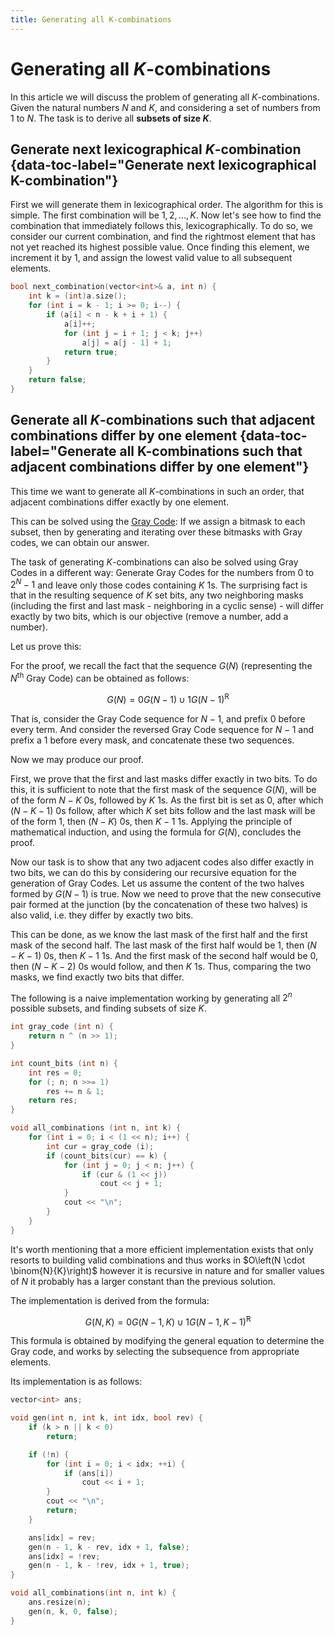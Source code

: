 ```yaml
---
title: Generating all K-combinations
---
```

# Generating all $K$-combinations

In this article we will discuss the problem of generating all $K$-combinations.
Given the natural numbers $N$ and $K$, and considering a set of numbers from $1$ to $N$.
The task is to derive all **subsets of size $K$**.

## Generate next lexicographical $K$-combination {data-toc-label="Generate next lexicographical K-combination"}

First we will generate them in lexicographical order.
The algorithm for this is simple. The first combination will be ${1, 2, ..., K}$. Now let's see how
to find the combination that immediately follows this, lexicographically. To do so, we consider our
current combination, and find the rightmost element that has not yet reached its highest possible value. Once
finding this element, we increment it by $1$, and assign the lowest valid value to all subsequent
elements.

```{.cpp file=next_combination}
bool next_combination(vector<int>& a, int n) {
    int k = (int)a.size();
    for (int i = k - 1; i >= 0; i--) {
        if (a[i] < n - k + i + 1) {
            a[i]++;
            for (int j = i + 1; j < k; j++)
                a[j] = a[j - 1] + 1;
            return true;
        }
    }
    return false;
}
```

## Generate all $K$-combinations such that adjacent combinations differ by one element {data-toc-label="Generate all K-combinations such that adjacent combinations differ by one element"}

This time we want to generate all $K$-combinations in such
an order, that adjacent combinations differ exactly by one element.

This can be solved using the [Gray Code](../algebra/gray-code.md):
If we assign a bitmask to each subset, then by generating and iterating over these bitmasks with Gray codes, we can obtain our answer.

The task of generating $K$-combinations can also be solved using Gray Codes in a different way:
Generate Gray Codes for the numbers from $0$ to $2^N - 1$ and leave only those codes containing $K$ $1$s.
The surprising fact is that in the resulting sequence of $K$ set bits, any two neighboring masks (including the
first and last mask - neighboring in a cyclic sense) - will differ exactly by two bits, which is our objective (remove
a number, add a number).

Let us prove this:

For the proof, we recall the fact that the sequence $G(N)$ (representing the $N$<sup>th</sup> Gray Code) can 
be obtained as follows:

$$G(N) = 0G(N-1) \cup 1G(N-1)^\text{R}$$

That is, consider the Gray Code sequence for $N-1$, and prefix $0$ before every term. And consider the 
reversed Gray Code sequence for $N-1$ and prefix a $1$ before every mask, and
concatenate these two sequences.

Now we may produce our proof.

First, we prove that the first and last masks differ exactly in two bits. To do this, it is sufficient to note
that the first mask of the sequence $G(N)$, will be of the form $N-K$ $0$s, followed by $K$ $1$s. As
the first bit is set as $0$, after which $(N-K-1)$ $0$s follow, after which $K$ set bits follow and the last mask will be of the form $1$, then $(N-K)$ $0$s, then $K-1$ $1$s.
Applying the principle of mathematical induction, and using the formula for $G(N)$, concludes the proof.

Now our task is to show that any two adjacent codes also differ exactly in two bits, we can do this by considering our recursive equation for the generation of Gray Codes. Let us assume the content of the two halves formed by $G(N-1)$ is true. Now we need to prove that the new consecutive pair formed at the junction (by the concatenation of these two halves) is also valid, i.e. they differ by exactly two bits.

This can be done, as we know the last mask of the first half and the first mask of the second half. The last mask of the first half would be $1$, then $(N-K-1)$ $0$s, then $K-1$ $1$s. And the first mask of the second half would be $0$, then $(N-K-2)$ $0$s would follow, and then $K$ $1$s. Thus, comparing the two masks, we find exactly two bits that differ.

The following is a naive implementation working by generating all $2^{n}$ possible subsets, and finding subsets of size
$K$.

```{.cpp file=generate_all_combinations_naive}
int gray_code (int n) {
    return n ^ (n >> 1);
}

int count_bits (int n) {
    int res = 0;
    for (; n; n >>= 1)
        res += n & 1;
    return res;
}

void all_combinations (int n, int k) {
    for (int i = 0; i < (1 << n); i++) {
        int cur = gray_code (i);
        if (count_bits(cur) == k) {
            for (int j = 0; j < n; j++) {
                if (cur & (1 << j))
                    cout << j + 1;
            }
            cout << "\n";
        }
    }
}
```

It's worth mentioning that a more efficient implementation exists that only resorts to building valid combinations and thus
works in $O\left(N \cdot \binom{N}{K}\right)$ however it is recursive in nature and for smaller values of $N$ it probably has a larger constant
than the previous solution.

The implementation is derived from the formula:

$$G(N, K) = 0G(N-1, K) \cup 1G(N-1, K-1)^\text{R}$$

This formula is obtained by modifying the general equation to determine the Gray code, and works by selecting the
subsequence from appropriate elements.

Its implementation is as follows:

```{.cpp file=generate_all_combinations_fast}
vector<int> ans;

void gen(int n, int k, int idx, bool rev) {
    if (k > n || k < 0)
        return;

    if (!n) {
        for (int i = 0; i < idx; ++i) {
            if (ans[i])
                cout << i + 1;
        }
        cout << "\n";
        return;
    }

    ans[idx] = rev;
    gen(n - 1, k - rev, idx + 1, false);
    ans[idx] = !rev;
    gen(n - 1, k - !rev, idx + 1, true);
}

void all_combinations(int n, int k) {
    ans.resize(n);
    gen(n, k, 0, false);
}
```
